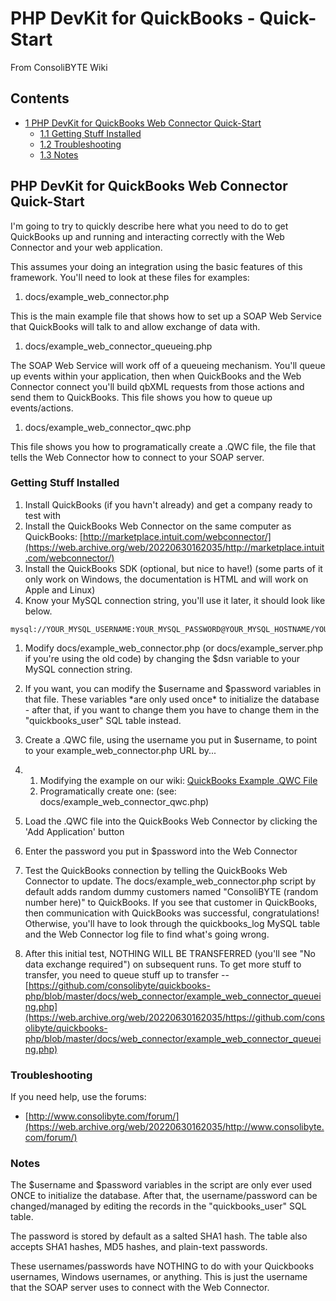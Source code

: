 PHP DevKit for QuickBooks - Quick-Start
=======================================

From ConsoliBYTE Wiki

Contents
--------

*   [1 PHP DevKit for QuickBooks Web Connector Quick-Start](#PHP_DevKit_for_QuickBooks_Web_Connector_Quick-Start)
    *   [1.1 Getting Stuff Installed](#Getting_Stuff_Installed)
    *   [1.2 Troubleshooting](#Troubleshooting)
    *   [1.3 Notes](#Notes)

PHP DevKit for QuickBooks Web Connector Quick-Start
---------------------------------------------------

I'm going to try to quickly describe here what you need to do to get QuickBooks up and running and interacting correctly with the Web Connector and your web application.

This assumes your doing an integration using the basic features of this framework. You'll need to look at these files for examples:

1.  docs/example_web_connector.php

This is the main example file that shows how to set up a SOAP Web Service that QuickBooks will talk to and allow exchange of data with.

1.  docs/example_web_connector_queueing.php

The SOAP Web Service will work off of a queueing mechanism. You'll queue up events within your application, then when QuickBooks and the Web Connector connect you'll build qbXML requests from those actions and send them to QuickBooks. This file shows you how to queue up events/actions.

1.  docs/example_web_connector_qwc.php

This file shows you how to programatically create a .QWC file, the file that tells the Web Connector how to connect to your SOAP server.

### Getting Stuff Installed

1.  Install QuickBooks (if you havn't already) and get a company ready to test with
2.  Install the QuickBooks Web Connector on the same computer as QuickBooks: [http://marketplace.intuit.com/webconnector/](https://web.archive.org/web/20220630162035/http://marketplace.intuit.com/webconnector/)
3.  Install the QuickBooks SDK (optional, but nice to have!) (some parts of it only work on Windows, the documentation is HTML and will work on Apple and Linux)
4.  Know your MySQL connection string, you'll use it later, it should look like below.

```pre
mysql://YOUR_MYSQL_USERNAME:YOUR_MYSQL_PASSWORD@YOUR_MYSQL_HOSTNAME/YOUR_MYSQL_DATABASE
```

1.  Modify docs/example_web_connector.php (or docs/example_server.php if you're using the old code) by changing the $dsn variable to your MySQL connection string.
2.  If you want, you can modify the $username and $password variables in that file. These variables \*are only used once\* to initialize the database - after that, if you want to change them you have to change them in the "quickbooks_user" SQL table instead.
3.  Create a .QWC file, using the username you put in $username, to point to your example_web_connector.php URL by...

1.  1.  Modifying the example on our wiki: [QuickBooks Example .QWC File](https://web.archive.org/web/20220630162035/http://www.consolibyte.com/docs/index.php/QuickBooks_Example_.QWC_File "QuickBooks Example .QWC File")
    2.  Programatically create one: (see: docs/example_web_connector_qwc.php)

1.  Load the .QWC file into the QuickBooks Web Connector by clicking the 'Add Application' button
2.  Enter the password you put in $password into the Web Connector
3.  Test the QuickBooks connection by telling the QuickBooks Web Connector to update. The docs/example_web_connector.php script by default adds random dummy customers named "ConsoliBYTE (random number here)" to QuickBooks. If you see that customer in QuickBooks, then communication with QuickBooks was successful, congratulations! Otherwise, you'll have to look through the quickbooks_log MySQL table and the Web Connector log file to find what's going wrong.
4.  After this initial test, NOTHING WILL BE TRANSFERRED (you'll see "No data exchange required") on subsequent runs. To get more stuff to transfer, you need to queue stuff up to transfer -- [https://github.com/consolibyte/quickbooks-php/blob/master/docs/web_connector/example_web_connector_queueing.php](https://web.archive.org/web/20220630162035/https://github.com/consolibyte/quickbooks-php/blob/master/docs/web_connector/example_web_connector_queueing.php)

### Troubleshooting

If you need help, use the forums:

*   [http://www.consolibyte.com/forum/](https://web.archive.org/web/20220630162035/http://www.consolibyte.com/forum/)

### Notes

The $username and $password variables in the script are only ever used ONCE to initialize the database. After that, the username/password can be changed/managed by editing the records in the "quickbooks_user" SQL table.

The password is stored by default as a salted SHA1 hash. The table also accepts SHA1 hashes, MD5 hashes, and plain-text passwords.

These usernames/passwords have NOTHING to do with your Quickbooks usernames, Windows usernames, or anything. This is just the username that the SOAP server uses to connect with the Web Connector.

